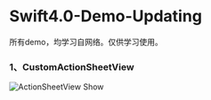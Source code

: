 # Swift4.0-Demo-Updating

所有demo，均学习自网络。仅供学习使用。

### 1、CustomActionSheetView

![ActionSheetView Show](https://github.com/lxbboy326/Swift4.0-Demo-Updating/blob/master/CustomActionView/CustomActionView/ActionSheetView.gif)


